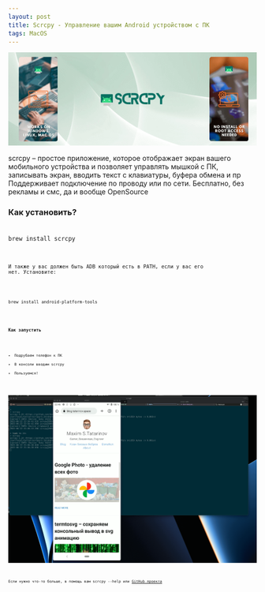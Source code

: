 ```yaml
---
layout: post
title: Scrcpy - Управление вашим Android устройством с ПК
tags: MacOS
---
```

![](https://raw.githubusercontent.com/tatarinovms/tatarinovms.github.io/master/images/posts/Scrcpy/logo.png)

​scrcpy – простое приложение, которое отображает экран вашего мобильного устройства и позволяет управлять мышкой с ПК, записывать экран, вводить текст с клавиатуры, буфера обмена и пр
Поддерживает подключение по проводу или по сети. 
Бесплатно, без рекламы и смс, да и вообще OpenSource

### Как установить? 

<code>
brew install scrcpy
<code>

И также у вас должен быть ADB который есть в PATH, если у вас его нет. Установите:

<code>
brew install android-platform-tools
<code>

### Как запустить

- Подрубаем телефон к ПК
- В консоли вводим scrcpy
- Пользуемся!

![](https://raw.githubusercontent.com/tatarinovms/tatarinovms.github.io/master/images/posts/Scrcpy/1.png)

Если нужно что-то больше, в помощь вам scrcpy --help или [GitHub проекта](https://github.com/Genymobile/scrcpy)


